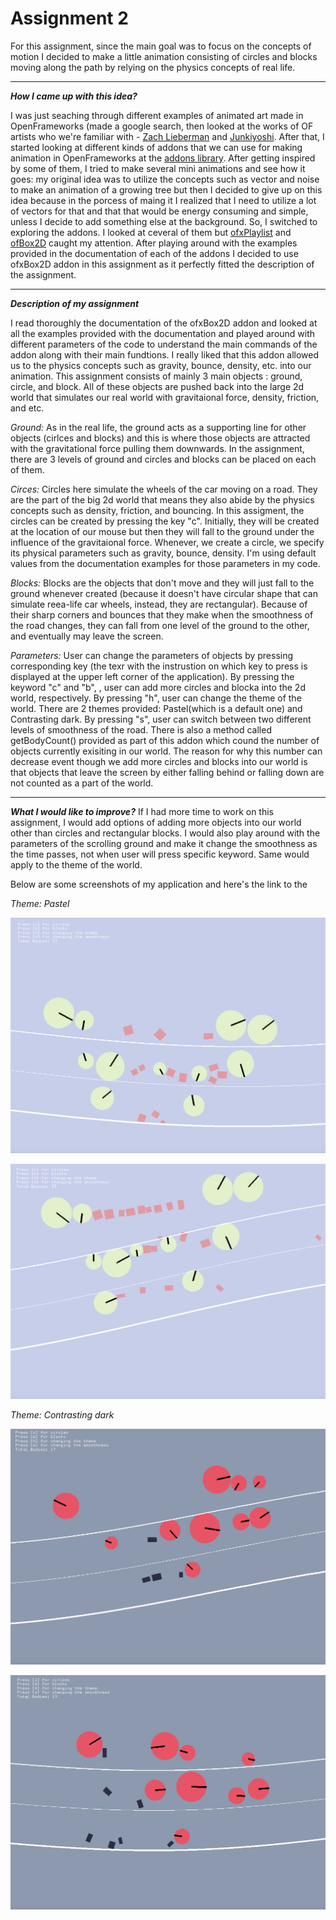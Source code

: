 # Assignment 2 

For this assignment, since the main goal was to focus on the concepts of motion I decided to make a little animation consisting of circles and blocks moving along the path by relying on the physics concepts of real life.

***
***How I came up with this idea?***

I was just seaching through different examples of animated art made in OpenFrameworks (made a google search, then looked at the works of OF artists who we're familiar with - [Zach Lieberman](https://openframeworks.cc/ofBook/chapters/animation.html) and [Junkiyoshi](https://junkiyoshi.com). After that, I started looking at different kinds of addons that we can use for making animation in OpenFrameworks at the [addons library](https://ofxaddons.com/categories). After getting inspired by some of them, I tried to make several mini animations and see how it goes: my original idea was to utilize the concepts such as vector and noise to make an animation of a growing tree but then I decided to give up on this idea because in the porcess of maing it I realized that I need to utilize a lot of vectors for that and that that would be energy consuming and simple, unless I decide to add something else at the background. So, I switched to exploring the addons. I looked at ceveral of them but [ofxPlaylist](https://github.com/tgfrerer/ofxPlaylist) and [ofBox2D](https://github.com/vanderlin/ofxBox2d) caught my attention. After playing around with the examples provided in the documentation of each of the addons I decided to use ofxBox2D addon in this assignment as it perfectly fitted the description of the assignment.

***
***Description of my assignment***

I read thoroughly the documentation of the ofxBox2D addon and looked at all the examples provided with the documentation and played around with different parameters of the code to understand the main commands of the addon along with their main fundtions. I really liked that this addon allowed us to the physics concepts such as gravity, bounce, density, etc. into our animation.
This assignment consists of mainly 3 main objects : ground, circle, and block. All of these objects are pushed back into the large 2d world that simulates our real world with gravitaional force, density, friction, and etc.

*Ground:* As in the real life, the ground acts as a supporting line for other objects (cirlces and blocks) and this is where those objects are attracted with the gravitational force pulling them downwards. In the assignment, there are 3 levels of ground and circles and blocks can be placed on each of them.

*Circes:* Circles here simulate the wheels of the car moving on a road. They are the part of the big 2d world that means they also abide by the physics concepts such as density, friction, and bouncing. In this assigment, the circles can be created by pressing the key "c". Initially, they will be created at the location of our mouse but then they will fall to the ground under the influence of the gravitaional force. Whenever, we create a circle, we specify its physical parameters such as gravity, bounce, density. I'm using default values from the documentation examples for those parameters in my code.

*Blocks:* Blocks are the objects that don't move and they will just fall to the ground whenever created (because it doesn't have circular shape that can simulate reea-life car wheels, instead, they are rectangular). Because of their sharp corners and bounces that they make when the smoothness of the road changes, they can fall from one level of the ground to the other, and eventually may leave the screen.

*Parameters:* User can change the parameters of objects by pressing corresponding key (the texr with the instrustion on which key to press is displayed at the upper left corner of the application). By pressing the keyword "c" and "b", , user can add more circles and blocka into the 2d world, respectively. By pressing "h", user can change the theme of the world. There are 2 themes provided: Pastel(which is a default one) and Contrasting dark.
By pressing "s", user can switch between two different levels of smoothness of the road. There is also a method called getBodyCount() provided as part of this addon which cound the number of objects currently exisiting in our world. The reason for why this number can decrease event though we add more circles and blocks into our world is that objects that leave the screen by either falling behind or falling down are not counted as a part of the world.

***
***What I would like to improve?***
If I had more time to work on this assignment, I would add options of adding more objects into our world other than circles and rectangular blocks. I would also play around with the parameters of the scrolling ground and make it change the smoothness as the time passes, not when user will press specific keyword. Same would apply to the theme of the world.

Below are some screenshots of my application and here's the link to the 


*Theme: Pastel*

![](bin/data/img1.png)

![](bin/data/img2.png)

*Theme: Contrasting dark*

![](bin/data/img3.png)

![](bin/data/img4.png)

